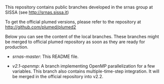 This repository contains public branches developed in the srnas group
at SISSA (see http://srnas.sissa.it)

To get the official plumed versions, please refer to the repository at http://github.com/plumed/plumed2

Below you can see the content of the local branches. These branches might be merged to official plumed repository as soon as they are ready for production.

* _srnas-master_: This README file.

* _v2.1-openmp_: A branch implementing OpenMP parallelization for a few variables. This branch
  also contains multiple-time-step integration. It will be merged in the official repository
  into v2.2.
